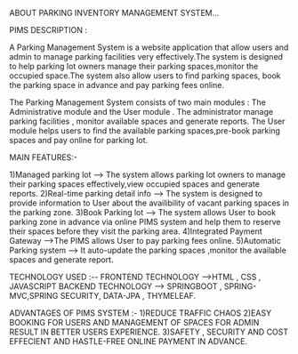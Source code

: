 ABOUT PARKING INVENTORY MANAGEMENT SYSTEM...

PIMS DESCRIPTION :

A Parking Management System is a website application that allow users and admin to manage parking facilities very effectively.The system is designed to help parking lot owners manage their parking spaces,monitor the occupied space.The system also allow users to find parking spaces, book the parking space in advance and pay parking fees online.

The Parking Management System consists of two main modules : The Administrative module and the User module . The administrator manage parking facilities , monitor available spaces and generate reports. The User module helps users to find the available parking spaces,pre-book parking spaces and pay online for parking lot.

MAIN FEATURES:-

1)Managed parking lot --> The system allows parking lot owners to manage their parking spaces effectively,view occupied spaces and generate reports.
2)Real-time parking detail info --> The system is designed to provide information to User about the availibility of vacant parking spaces in the parking zone.
3)Book Parking lot -->  The system allows User to book parking zone in advance via online PIMS system and help them to reserve their spaces before they visit the parking area.
4)Integrated Payment Gateway -->The PIMS allows User to pay parking fees online.
5)Automatic Parking system --> It auto-update the parking spaces ,monitor the available spaces and generate report.

TECHNOLOGY USED :--
FRONTEND TECHNOLOGY -->HTML , CSS , JAVASCRIPT 
BACKEND TECHNOLOGY --> SPRINGBOOT , SPRING-MVC,SPRING SECURITY, DATA-JPA , THYMELEAF.

ADVANTAGES OF PIMS SYSTEM :-
1)REDUCE TRAFFIC CHAOS 
2)EASY BOOKING FOR USERS AND MANAGEMENT OF SPACES FOR ADMIN RESULT IN BETTER USERS EXPERIENCE.
3)SAFETY , SECURITY AND COST EFFECIENT AND HASTLE-FREE ONLINE PAYMENT IN ADVANCE.
